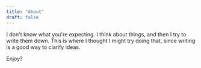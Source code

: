 ```yaml
---
title: "About"
draft: false
---
```

I don't know what you're expecting.
I think about things, and then I try to write them down.
This is where I thought I might try doing that, since writing is a good way to clarify ideas.

Enjoy?
